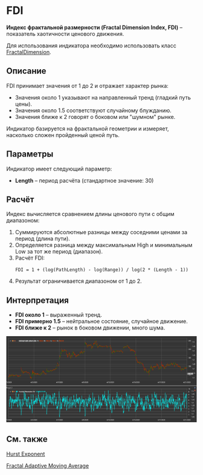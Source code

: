# FDI

**Индекс фрактальной размерности (Fractal Dimension Index, FDI)** – показатель хаотичности ценового движения.

Для использования индикатора необходимо использовать класс [FractalDimension](xref:StockSharp.Algo.Indicators.FractalDimension).

## Описание

FDI принимает значения от 1 до 2 и отражает характер рынка:
- Значения около 1 указывают на направленный тренд (гладкий путь цены).
- Значения около 1.5 соответствуют случайному блужданию.
- Значения ближе к 2 говорят о боковом или "шумном" рынке.

Индикатор базируется на фрактальной геометрии и измеряет, насколько сложен пройденный ценой путь.

## Параметры

Индикатор имеет следующий параметр:
- **Length** – период расчёта (стандартное значение: 30)

## Расчёт

Индекс вычисляется сравнением длины ценового пути с общим диапазоном:

1. Суммируются абсолютные разницы между соседними ценами за период (длина пути).
2. Определяется разница между максимальным High и минимальным Low за тот же период (диапазон).
3. Расчёт FDI:
   ```
   FDI = 1 + (log(PathLength) - log(Range)) / log(2 * (Length - 1))
   ```
4. Результат ограничивается диапазоном от 1 до 2.

## Интерпретация

- **FDI около 1** – выраженный тренд.
- **FDI примерно 1.5** – нейтральное состояние, случайное движение.
- **FDI ближе к 2** – рынок в боковом движении, много шума.

![indicator_fractal_dimension](../../../../images/indicator_fractal_dimension.png)

## См. также

[Hurst Exponent](hurst_exponent.md)

[Fractal Adaptive Moving Average](fractal_adaptive_moving_average.md)
